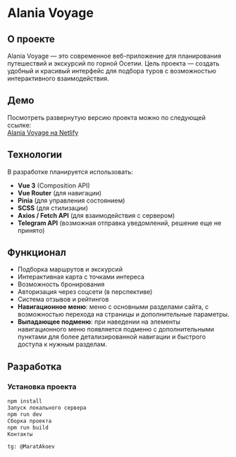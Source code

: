# Alania Voyage

## О проекте

Alania Voyage — это современное веб-приложение для планирования путешествий и экскурсий по горной Осетии. Цель проекта — создать удобный и красивый интерфейс для подбора туров с возможностью интерактивного взаимодействия.

## Демо

Посмотреть развернутую версию проекта можно по следующей ссылке:  
[Alania Voyage на Netlify](https://playful-chimera-c6d504.netlify.app)

## Технологии

В разработке планируется использовать:

- **Vue 3** (Composition API)
- **Vue Router** (для навигации)
- **Pinia** (для управления состоянием)
- **SCSS** (для стилизации)
- **Axios / Fetch API** (для взаимодействия с сервером)
- **Telegram API** (возможная отправка уведомлений, решение еще не принято)

## Функционал

- Подборка маршрутов и экскурсий
- Интерактивная карта с точками интереса
- Возможность бронирования
- Авторизация через соцсети (в перспективе)
- Система отзывов и рейтингов
- **Навигационное меню**: меню с основными разделами сайта, с возможностью перехода на страницы и дополнительные параметры.
- **Выпадающее подменю**: при наведении на элементы навигационного меню появляется подменю с дополнительными пунктами для более детализированной навигации и быстрого доступа к нужным разделам.

## Разработка

### Установка проекта

```sh
npm install
Запуск локального сервера
npm run dev
Сборка проекта
npm run build
Контакты

tg: @MaratAkoev
```
